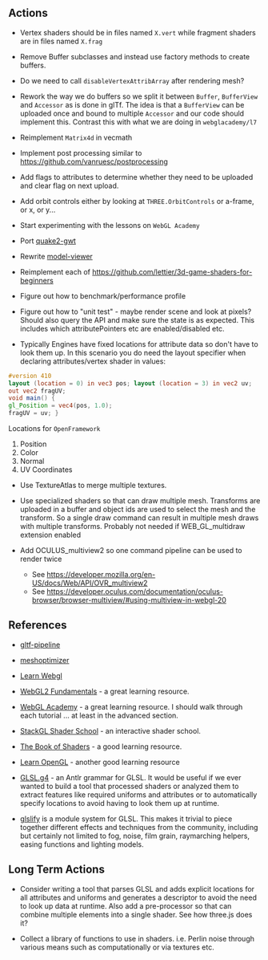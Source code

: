 
## Actions

* Vertex shaders should be in files named `X.vert` while fragment shaders are in files named `X.frag`

* Remove Buffer subclasses and instead use factory methods to create buffers.

* Do we need to call `disableVertexAttribArray` after rendering mesh?

* Rework the way we do buffers so we split it between `Buffer`, `BufferView` and `Accessor` as is done in glTf. The idea is that a `BufferView` can be uploaded once and bound to multiple `Accessor` and our code should implement this. Contrast this with what we are doing in `webglacademy/l7`

* Reimplement `Matrix4d` in vecmath

* Implement post processing similar to https://github.com/vanruesc/postprocessing

* Add flags to attributes to determine whether they need to be uploaded and clear flag on next upload.

* Add orbit controls either by looking at `THREE.OrbitControls` or a-frame, or x, or y...

* Start experimenting with the lessons on `WebGL Academy`

* Port [quake2-gwt](https://github.com/treblereel/quake2-gwt-port)

* Rewrite [model-viewer](https://github.com/google/model-viewer)

* Reimplement each of https://github.com/lettier/3d-game-shaders-for-beginners

* Figure out how to benchmark/performance profile

* Figure out how to "unit test" - maybe render scene and look at pixels? Should also query the API
  and make sure the state is as expected. This includes which attributePointers etc are enabled/disabled etc.

* Typically Engines have fixed locations for attribute data so don't have to look them up.
  In this scenario you do need the layout specifier when declaring attributes/vertex shader
  in values:

```glsl
#version 410
layout (location = 0) in vec3 pos; layout (location = 3) in vec2 uv;
out vec2 fragUV;
void main() {
gl_Position = vec4(pos, 1.0);
fragUV = uv; }
```
  Locations for `OpenFramework`

  1. Position
  2. Color
  3. Normal
  4. UV Coordinates

* Use TextureAtlas to merge multiple textures.
* Use specialized shaders so that can draw multiple mesh. Transforms are uploaded in a buffer and
  object ids are used to select the mesh and the transform. So a single draw command can result in
  multiple mesh draws with multiple transforms. Probably not needed if WEB_GL_multidraw extension
  enabled

* Add OCULUS_multiview2 so one command pipeline can be used to render twice
  - See https://developer.mozilla.org/en-US/docs/Web/API/OVR_multiview2
  - See https://developer.oculus.com/documentation/oculus-browser/browser-multiview/#using-multiview-in-webgl-20

## References

* [gltf-pipeline](https://github.com/CesiumGS/gltf-pipeline)

* [meshoptimizer](https://github.com/zeux/meshoptimizer)

* [Learn Webgl](http://learnwebgl.brown37.net/index.html)

* [WebGL2 Fundamentals](https://webgl2fundamentals.org/) - a great learning resource.

* [WebGL Academy](http://www.webglacademy.com/) - a great learning resource. I should walk
  through each tutorial ... at least in the advanced section.

* [StackGL Shader School](https://github.com/stackgl/shader-school) - an interactive shader school.

* [The Book of Shaders](https://thebookofshaders.com/) - a good learning resource.

* [Learn OpenGL](https://learnopengl.com/) - another good learning resource

* [GLSL.g4](https://github.com/google/graphicsfuzz/blob/master/ast/src/main/antlr4/com/graphicsfuzz/parser/GLSL.g4) -
  an Antlr grammar for GLSL. It would be useful if we ever wanted to build a tool that processed shaders or
  analyzed them to extract features like required uniforms and attributes or to automatically specify locations
  to avoid having to look them up at runtime.

* [glslify](https://github.com/glslify/glslify) is a module system for GLSL. This makes it
  trivial to piece together different effects and techniques from the community, including
  but certainly not limited to fog, noise, film grain, raymarching helpers, easing functions
  and lighting models.

## Long Term Actions

* Consider writing a tool that parses GLSL and adds explicit locations for all attributes and
  uniforms and generates a descriptor to avoid the need to look up data at runtime. Also add a
  pre-processor so that can combine multiple elements into a single shader. See how three.js does
  it?

* Collect a library of functions to use in shaders. i.e. Perlin noise through various means such as
  computationally or via textures etc.
